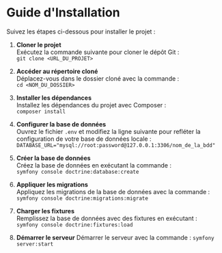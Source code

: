 # Guide d'Installation

Suivez les étapes ci-dessous pour installer le projet :

1. **Cloner le projet**  
   Exécutez la commande suivante pour cloner le dépôt Git :  
   `git clone <URL_DU_PROJET>`

2. **Accéder au répertoire cloné**  
   Déplacez-vous dans le dossier cloné avec la commande :  
   `cd <NOM_DU_DOSSIER>`

3. **Installer les dépendances**  
   Installez les dépendances du projet avec Composer :  
   `composer install`

4. **Configurer la base de données**  
   Ouvrez le fichier `.env` et modifiez la ligne suivante pour refléter la configuration de votre base de données locale :  
   `DATABASE_URL="mysql://root:password@127.0.0.1:3306/nom_de_la_bdd"`

5. **Créer la base de données**  
   Créez la base de données en exécutant la commande :  
   `symfony console doctrine:database:create`

6. **Appliquer les migrations**  
   Appliquez les migrations de la base de données avec la commande :  
   `symfony console doctrine:migrations:migrate`

7. **Charger les fixtures**  
   Remplissez la base de données avec des fixtures en exécutant :  
   `symfony console doctrine:fixtures:load`

8. **Démarrer le serveur**
   Démarrer le serveur avec la commande : 
   `symfony server:start`

